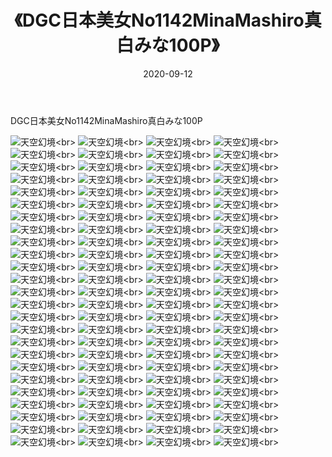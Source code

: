 ﻿---
layout: post
title: 《DGC日本美女No1142MinaMashiro真白みな100P》
date: 2020-09-12
img: http://photo.orgx.cf/性感/2020/DGC日本美女No1142MinaMashiro真白みな100P/000.jpg
tags: [美女,性感,泳衣]
---

DGC日本美女No1142MinaMashiro真白みな100P



![天空幻境](http://photo.orgx.cf/性感/2020/DGC日本美女No1142MinaMashiro真白みな100P/001.jpg''天空幻境'')<br>
![天空幻境](http://photo.orgx.cf/性感/2020/DGC日本美女No1142MinaMashiro真白みな100P/002.jpg''天空幻境'')<br>
![天空幻境](http://photo.orgx.cf/性感/2020/DGC日本美女No1142MinaMashiro真白みな100P/003.jpg''天空幻境'')<br>
![天空幻境](http://photo.orgx.cf/性感/2020/DGC日本美女No1142MinaMashiro真白みな100P/004.jpg''天空幻境'')<br>
![天空幻境](http://photo.orgx.cf/性感/2020/DGC日本美女No1142MinaMashiro真白みな100P/005.jpg''天空幻境'')<br>
![天空幻境](http://photo.orgx.cf/性感/2020/DGC日本美女No1142MinaMashiro真白みな100P/006.jpg''天空幻境'')<br>
![天空幻境](http://photo.orgx.cf/性感/2020/DGC日本美女No1142MinaMashiro真白みな100P/007.jpg''天空幻境'')<br>
![天空幻境](http://photo.orgx.cf/性感/2020/DGC日本美女No1142MinaMashiro真白みな100P/008.jpg''天空幻境'')<br>
![天空幻境](http://photo.orgx.cf/性感/2020/DGC日本美女No1142MinaMashiro真白みな100P/009.jpg''天空幻境'')<br>
![天空幻境](http://photo.orgx.cf/性感/2020/DGC日本美女No1142MinaMashiro真白みな100P/010.jpg''天空幻境'')<br>
![天空幻境](http://photo.orgx.cf/性感/2020/DGC日本美女No1142MinaMashiro真白みな100P/011.jpg''天空幻境'')<br>
![天空幻境](http://photo.orgx.cf/性感/2020/DGC日本美女No1142MinaMashiro真白みな100P/012.jpg''天空幻境'')<br>
![天空幻境](http://photo.orgx.cf/性感/2020/DGC日本美女No1142MinaMashiro真白みな100P/013.jpg''天空幻境'')<br>
![天空幻境](http://photo.orgx.cf/性感/2020/DGC日本美女No1142MinaMashiro真白みな100P/014.jpg''天空幻境'')<br>
![天空幻境](http://photo.orgx.cf/性感/2020/DGC日本美女No1142MinaMashiro真白みな100P/015.jpg''天空幻境'')<br>
![天空幻境](http://photo.orgx.cf/性感/2020/DGC日本美女No1142MinaMashiro真白みな100P/016.jpg''天空幻境'')<br>
![天空幻境](http://photo.orgx.cf/性感/2020/DGC日本美女No1142MinaMashiro真白みな100P/017.jpg''天空幻境'')<br>
![天空幻境](http://photo.orgx.cf/性感/2020/DGC日本美女No1142MinaMashiro真白みな100P/018.jpg''天空幻境'')<br>
![天空幻境](http://photo.orgx.cf/性感/2020/DGC日本美女No1142MinaMashiro真白みな100P/019.jpg''天空幻境'')<br>
![天空幻境](http://photo.orgx.cf/性感/2020/DGC日本美女No1142MinaMashiro真白みな100P/020.jpg''天空幻境'')<br>
![天空幻境](http://photo.orgx.cf/性感/2020/DGC日本美女No1142MinaMashiro真白みな100P/021.jpg''天空幻境'')<br>
![天空幻境](http://photo.orgx.cf/性感/2020/DGC日本美女No1142MinaMashiro真白みな100P/022.jpg''天空幻境'')<br>
![天空幻境](http://photo.orgx.cf/性感/2020/DGC日本美女No1142MinaMashiro真白みな100P/023.jpg''天空幻境'')<br>
![天空幻境](http://photo.orgx.cf/性感/2020/DGC日本美女No1142MinaMashiro真白みな100P/024.jpg''天空幻境'')<br>
![天空幻境](http://photo.orgx.cf/性感/2020/DGC日本美女No1142MinaMashiro真白みな100P/025.jpg''天空幻境'')<br>
![天空幻境](http://photo.orgx.cf/性感/2020/DGC日本美女No1142MinaMashiro真白みな100P/026.jpg''天空幻境'')<br>
![天空幻境](http://photo.orgx.cf/性感/2020/DGC日本美女No1142MinaMashiro真白みな100P/027.jpg''天空幻境'')<br>
![天空幻境](http://photo.orgx.cf/性感/2020/DGC日本美女No1142MinaMashiro真白みな100P/028.jpg''天空幻境'')<br>
![天空幻境](http://photo.orgx.cf/性感/2020/DGC日本美女No1142MinaMashiro真白みな100P/029.jpg''天空幻境'')<br>
![天空幻境](http://photo.orgx.cf/性感/2020/DGC日本美女No1142MinaMashiro真白みな100P/030.jpg''天空幻境'')<br>
![天空幻境](http://photo.orgx.cf/性感/2020/DGC日本美女No1142MinaMashiro真白みな100P/031.jpg''天空幻境'')<br>
![天空幻境](http://photo.orgx.cf/性感/2020/DGC日本美女No1142MinaMashiro真白みな100P/032.jpg''天空幻境'')<br>
![天空幻境](http://photo.orgx.cf/性感/2020/DGC日本美女No1142MinaMashiro真白みな100P/033.jpg''天空幻境'')<br>
![天空幻境](http://photo.orgx.cf/性感/2020/DGC日本美女No1142MinaMashiro真白みな100P/034.jpg''天空幻境'')<br>
![天空幻境](http://photo.orgx.cf/性感/2020/DGC日本美女No1142MinaMashiro真白みな100P/035.jpg''天空幻境'')<br>
![天空幻境](http://photo.orgx.cf/性感/2020/DGC日本美女No1142MinaMashiro真白みな100P/036.jpg''天空幻境'')<br>
![天空幻境](http://photo.orgx.cf/性感/2020/DGC日本美女No1142MinaMashiro真白みな100P/037.jpg''天空幻境'')<br>
![天空幻境](http://photo.orgx.cf/性感/2020/DGC日本美女No1142MinaMashiro真白みな100P/038.jpg''天空幻境'')<br>
![天空幻境](http://photo.orgx.cf/性感/2020/DGC日本美女No1142MinaMashiro真白みな100P/039.jpg''天空幻境'')<br>
![天空幻境](http://photo.orgx.cf/性感/2020/DGC日本美女No1142MinaMashiro真白みな100P/040.jpg''天空幻境'')<br>
![天空幻境](http://photo.orgx.cf/性感/2020/DGC日本美女No1142MinaMashiro真白みな100P/041.jpg''天空幻境'')<br>
![天空幻境](http://photo.orgx.cf/性感/2020/DGC日本美女No1142MinaMashiro真白みな100P/042.jpg''天空幻境'')<br>
![天空幻境](http://photo.orgx.cf/性感/2020/DGC日本美女No1142MinaMashiro真白みな100P/043.jpg''天空幻境'')<br>
![天空幻境](http://photo.orgx.cf/性感/2020/DGC日本美女No1142MinaMashiro真白みな100P/044.jpg''天空幻境'')<br>
![天空幻境](http://photo.orgx.cf/性感/2020/DGC日本美女No1142MinaMashiro真白みな100P/045.jpg''天空幻境'')<br>
![天空幻境](http://photo.orgx.cf/性感/2020/DGC日本美女No1142MinaMashiro真白みな100P/046.jpg''天空幻境'')<br>
![天空幻境](http://photo.orgx.cf/性感/2020/DGC日本美女No1142MinaMashiro真白みな100P/047.jpg''天空幻境'')<br>
![天空幻境](http://photo.orgx.cf/性感/2020/DGC日本美女No1142MinaMashiro真白みな100P/048.jpg''天空幻境'')<br>
![天空幻境](http://photo.orgx.cf/性感/2020/DGC日本美女No1142MinaMashiro真白みな100P/049.jpg''天空幻境'')<br>
![天空幻境](http://photo.orgx.cf/性感/2020/DGC日本美女No1142MinaMashiro真白みな100P/050.jpg''天空幻境'')<br>
![天空幻境](http://photo.orgx.cf/性感/2020/DGC日本美女No1142MinaMashiro真白みな100P/051.jpg''天空幻境'')<br>
![天空幻境](http://photo.orgx.cf/性感/2020/DGC日本美女No1142MinaMashiro真白みな100P/052.jpg''天空幻境'')<br>
![天空幻境](http://photo.orgx.cf/性感/2020/DGC日本美女No1142MinaMashiro真白みな100P/053.jpg''天空幻境'')<br>
![天空幻境](http://photo.orgx.cf/性感/2020/DGC日本美女No1142MinaMashiro真白みな100P/054.jpg''天空幻境'')<br>
![天空幻境](http://photo.orgx.cf/性感/2020/DGC日本美女No1142MinaMashiro真白みな100P/055.jpg''天空幻境'')<br>
![天空幻境](http://photo.orgx.cf/性感/2020/DGC日本美女No1142MinaMashiro真白みな100P/056.jpg''天空幻境'')<br>
![天空幻境](http://photo.orgx.cf/性感/2020/DGC日本美女No1142MinaMashiro真白みな100P/057.jpg''天空幻境'')<br>
![天空幻境](http://photo.orgx.cf/性感/2020/DGC日本美女No1142MinaMashiro真白みな100P/058.jpg''天空幻境'')<br>
![天空幻境](http://photo.orgx.cf/性感/2020/DGC日本美女No1142MinaMashiro真白みな100P/059.jpg''天空幻境'')<br>
![天空幻境](http://photo.orgx.cf/性感/2020/DGC日本美女No1142MinaMashiro真白みな100P/060.jpg''天空幻境'')<br>
![天空幻境](http://photo.orgx.cf/性感/2020/DGC日本美女No1142MinaMashiro真白みな100P/061.jpg''天空幻境'')<br>
![天空幻境](http://photo.orgx.cf/性感/2020/DGC日本美女No1142MinaMashiro真白みな100P/062.jpg''天空幻境'')<br>
![天空幻境](http://photo.orgx.cf/性感/2020/DGC日本美女No1142MinaMashiro真白みな100P/063.jpg''天空幻境'')<br>
![天空幻境](http://photo.orgx.cf/性感/2020/DGC日本美女No1142MinaMashiro真白みな100P/064.jpg''天空幻境'')<br>
![天空幻境](http://photo.orgx.cf/性感/2020/DGC日本美女No1142MinaMashiro真白みな100P/065.jpg''天空幻境'')<br>
![天空幻境](http://photo.orgx.cf/性感/2020/DGC日本美女No1142MinaMashiro真白みな100P/066.jpg''天空幻境'')<br>
![天空幻境](http://photo.orgx.cf/性感/2020/DGC日本美女No1142MinaMashiro真白みな100P/067.jpg''天空幻境'')<br>
![天空幻境](http://photo.orgx.cf/性感/2020/DGC日本美女No1142MinaMashiro真白みな100P/068.jpg''天空幻境'')<br>
![天空幻境](http://photo.orgx.cf/性感/2020/DGC日本美女No1142MinaMashiro真白みな100P/069.jpg''天空幻境'')<br>
![天空幻境](http://photo.orgx.cf/性感/2020/DGC日本美女No1142MinaMashiro真白みな100P/070.jpg''天空幻境'')<br>
![天空幻境](http://photo.orgx.cf/性感/2020/DGC日本美女No1142MinaMashiro真白みな100P/071.jpg''天空幻境'')<br>
![天空幻境](http://photo.orgx.cf/性感/2020/DGC日本美女No1142MinaMashiro真白みな100P/072.jpg''天空幻境'')<br>
![天空幻境](http://photo.orgx.cf/性感/2020/DGC日本美女No1142MinaMashiro真白みな100P/073.jpg''天空幻境'')<br>
![天空幻境](http://photo.orgx.cf/性感/2020/DGC日本美女No1142MinaMashiro真白みな100P/074.jpg''天空幻境'')<br>
![天空幻境](http://photo.orgx.cf/性感/2020/DGC日本美女No1142MinaMashiro真白みな100P/075.jpg''天空幻境'')<br>
![天空幻境](http://photo.orgx.cf/性感/2020/DGC日本美女No1142MinaMashiro真白みな100P/076.jpg''天空幻境'')<br>
![天空幻境](http://photo.orgx.cf/性感/2020/DGC日本美女No1142MinaMashiro真白みな100P/077.jpg''天空幻境'')<br>
![天空幻境](http://photo.orgx.cf/性感/2020/DGC日本美女No1142MinaMashiro真白みな100P/078.jpg''天空幻境'')<br>
![天空幻境](http://photo.orgx.cf/性感/2020/DGC日本美女No1142MinaMashiro真白みな100P/079.jpg''天空幻境'')<br>
![天空幻境](http://photo.orgx.cf/性感/2020/DGC日本美女No1142MinaMashiro真白みな100P/080.jpg''天空幻境'')<br>
![天空幻境](http://photo.orgx.cf/性感/2020/DGC日本美女No1142MinaMashiro真白みな100P/081.jpg''天空幻境'')<br>
![天空幻境](http://photo.orgx.cf/性感/2020/DGC日本美女No1142MinaMashiro真白みな100P/082.jpg''天空幻境'')<br>
![天空幻境](http://photo.orgx.cf/性感/2020/DGC日本美女No1142MinaMashiro真白みな100P/083.jpg''天空幻境'')<br>
![天空幻境](http://photo.orgx.cf/性感/2020/DGC日本美女No1142MinaMashiro真白みな100P/084.jpg''天空幻境'')<br>
![天空幻境](http://photo.orgx.cf/性感/2020/DGC日本美女No1142MinaMashiro真白みな100P/085.jpg''天空幻境'')<br>
![天空幻境](http://photo.orgx.cf/性感/2020/DGC日本美女No1142MinaMashiro真白みな100P/086.jpg''天空幻境'')<br>
![天空幻境](http://photo.orgx.cf/性感/2020/DGC日本美女No1142MinaMashiro真白みな100P/087.jpg''天空幻境'')<br>
![天空幻境](http://photo.orgx.cf/性感/2020/DGC日本美女No1142MinaMashiro真白みな100P/088.jpg''天空幻境'')<br>
![天空幻境](http://photo.orgx.cf/性感/2020/DGC日本美女No1142MinaMashiro真白みな100P/089.jpg''天空幻境'')<br>
![天空幻境](http://photo.orgx.cf/性感/2020/DGC日本美女No1142MinaMashiro真白みな100P/090.jpg''天空幻境'')<br>
![天空幻境](http://photo.orgx.cf/性感/2020/DGC日本美女No1142MinaMashiro真白みな100P/091.jpg''天空幻境'')<br>
![天空幻境](http://photo.orgx.cf/性感/2020/DGC日本美女No1142MinaMashiro真白みな100P/092.jpg''天空幻境'')<br>
![天空幻境](http://photo.orgx.cf/性感/2020/DGC日本美女No1142MinaMashiro真白みな100P/093.jpg''天空幻境'')<br>
![天空幻境](http://photo.orgx.cf/性感/2020/DGC日本美女No1142MinaMashiro真白みな100P/094.jpg''天空幻境'')<br>
![天空幻境](http://photo.orgx.cf/性感/2020/DGC日本美女No1142MinaMashiro真白みな100P/095.jpg''天空幻境'')<br>
![天空幻境](http://photo.orgx.cf/性感/2020/DGC日本美女No1142MinaMashiro真白みな100P/096.jpg''天空幻境'')<br>
![天空幻境](http://photo.orgx.cf/性感/2020/DGC日本美女No1142MinaMashiro真白みな100P/097.jpg''天空幻境'')<br>
![天空幻境](http://photo.orgx.cf/性感/2020/DGC日本美女No1142MinaMashiro真白みな100P/098.jpg''天空幻境'')<br>
![天空幻境](http://photo.orgx.cf/性感/2020/DGC日本美女No1142MinaMashiro真白みな100P/099.jpg''天空幻境'')<br>
![天空幻境](http://photo.orgx.cf/性感/2020/DGC日本美女No1142MinaMashiro真白みな100P/100.jpg''天空幻境'')<br>